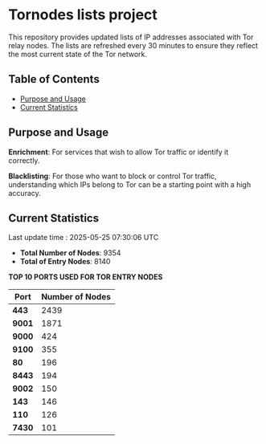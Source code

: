 # Tornodes lists project

This repository provides updated lists of IP addresses associated with Tor relay nodes. The lists are refreshed every 30 minutes to ensure they reflect the most current state of the Tor network.

## Table of Contents

- [Purpose and Usage](#purpose-and-usage)
- [Current Statistics](#current-statistics)


## Purpose and Usage

**Enrichment**: For services that wish to allow Tor traffic or identify it correctly.

**Blacklisting**: For those who want to block or control Tor traffic, understanding which IPs belong to Tor can be a starting point with a high accuracy.

## Current Statistics

Last update time : 2025-05-25 07:30:06 UTC

- **Total Number of Nodes**: 9354
- **Total of Entry Nodes**: 8140

**TOP 10 PORTS USED FOR TOR ENTRY NODES**

| **Port** | **Number of Nodes** |
|------|-----------------|
| **443**   | 2439  |
| **9001**   | 1871  |
| **9000**   | 424  |
| **9100**   | 355  |
| **80**   | 196  |
| **8443**   | 194  |
| **9002**   | 150  |
| **143**   | 146  |
| **110**   | 126  |
| **7430**   | 101  |


